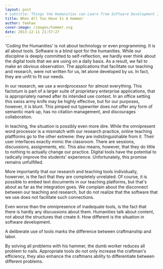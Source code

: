 ```yaml
---
layout: post
# subtitle: Things the Humanities can Learn from Software Development I 
title: When All You Have Is A Hammer 
author: Yeehaa 
cover-image: /images/hammer.svg
date: 2013-12-11 21:57:27
---
```


'Coding the Humanities' is not about technology or even programming. It is all about tools. Software is a blind spot for the humanities. While our discipline is deeply committed to self-reflection, we hardly ever think about the digital tools that we are using on a daily basis. As a result, we fail to make an obvious observation. The applications that facilitate our teaching and research, were not written for us, let alone developed by us. In fact, they are unfit to fit our needs.

In our research, we use a wordprocessor for almost everything. This factotum is part of a larger suite of proprietary enterprise applications, that is appropriately named after its intended use context. In an office setting this swiss army knife may be highly effective, but for our purposes, however, it is blunt. This pimped out typewriter does not offer any form of semantic mark up, has no citation management, and discourages collaboration. 

In teaching, the situation is possibly even more dire. While the omnipresent word processor is a mismatch with our research practice, online teaching platfforms go to the other extreme: they are indistinguishable from it. Their user interfaces exactly mimic the classroom. There are sessions, discussions, assignments, etc. This also means, however, that they do little to nothing to actually change our practice. Digital tools have the potential to radically improve the students' experience. Unfortunately, this promise remains unfulfilled.

More importantly that our research and teaching tools individually, howerver, is the fact that they are completely unrelated. Of course, it is possible to embed text documents in our teaching platforms, but that's about as far as the integration goes. We complain about the disconnect between our teaching and research, but do not realize that the software that we use does not facilitate such connections.

Even worse than the omnipresence of inadequate tools, is the fact that there is hardly any discussions about them. Humanities talk about content, not about the structures that create it. How different is the situation in software development. 


A deliberate use of tools marks the difference between craftmanship and labor.   

By solving all problems with his hammer, the dumb worker reduces all problem to nails. Appropriate tools do not only increase the craftman's efficiency, they also enhance the craftmans ability to differentiate between different problems.
